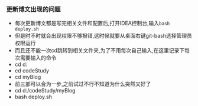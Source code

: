### 更新博文出现的问题
- 每次更新博文都是写完相关文件和配置后,打开IDEA控制台,输入`bash deploy.sh`
- 但是时不时就会出现权限不够报错,这时候就要从桌面右键git-bash选择管理员权限运行
- 而且还不能一次cd跳转到相关文件夹,为了不用每次自己输入,在这里记录下每次需要输入的命令
- cd d:
- cd codeStudy
- cd myBlog
- 前三部可以合为一步,之前试过不行不知道为什么突然又好了
- cd d:/codeStudy/myBlog
- bash deploy.sh